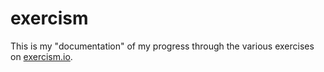 exercism
========

This is my "documentation" of my progress through the various exercises on [exercism.io](http://exercism.io).
